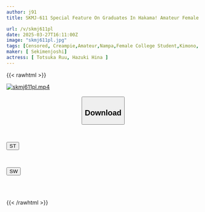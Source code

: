 ```yaml
---
author: j91
title: SKMJ-611 Special Feature On Graduates In Hakama! Amateur Female College Students Who Have Just Finished Their University Graduation Ceremony And Big-dick Men Try Out "sumata Massage"! Will These Strangers End Up Getting So Excited That They End Up Cumming Inside Each Other?

url: /v/skmj611pl
date: 2025-03-27T16:11:00Z
image: "skmj611pl.jpg"
tags: [Censored, Creampie,Amateur,Nampa,Female College Student,Kimono, Mourning	]
maker: [ Sekimenjoshi]
actress: [ Totsuka Ruu, Hazuki Hina ]
---
```



{{< rawhtml >}}

<div class="video" data-videoid="6qO1l3Jolvs91k8">
    <a href="javascript:;">
        <img src="/v/skmj611pl/skmj611pl.jpg" width="WIDTH" height="HEIGHT" alt="skmj611pl.mp4" loading="lazy">
    </a>
</div>

<script type="text/javascript" src="https://j91.asia/asset/on-demand-st.js"></script>

<br>
  <link rel="stylesheet" href="https://j91.asia/asset/bs5.css">
  
  <center>
  <button class="btn btn-primary" type="button" data-bs-toggle="collapse" data-bs-target=".multi-collapse" aria-expanded="false" aria-controls="multiCollapseExample1 multiCollapseExample2"><h2>Download</h2></button></center>
</p>
<div class="row">
  <div class="col">
    <div class="collapse multi-collapse" id="multiCollapseExample1">
      <div class="card card-body">
	      	      <br>
<div class="buttons">  
<p><a href="/v/skmj611pl/st.html" target="_blank"><button class="btn-hover color-3"><i class="fa fa-download"></i> ST</button></a></p></div>
    </div>
  </div>
</div>
  <div class="col">
    <div class="collapse multi-collapse" id="multiCollapseExample2">
      <div class="card card-body">
	      <br>
<div class="buttons">
<p><a href="/v/skmj611pl/sw.html" target="_blank"><button class="btn-hover color-2"><i class="fa fa-download"></i> SW</button></a></p></div>
<br><br>
      </div>
    </div>
  </div>
</div>

{{< /rawhtml >}}